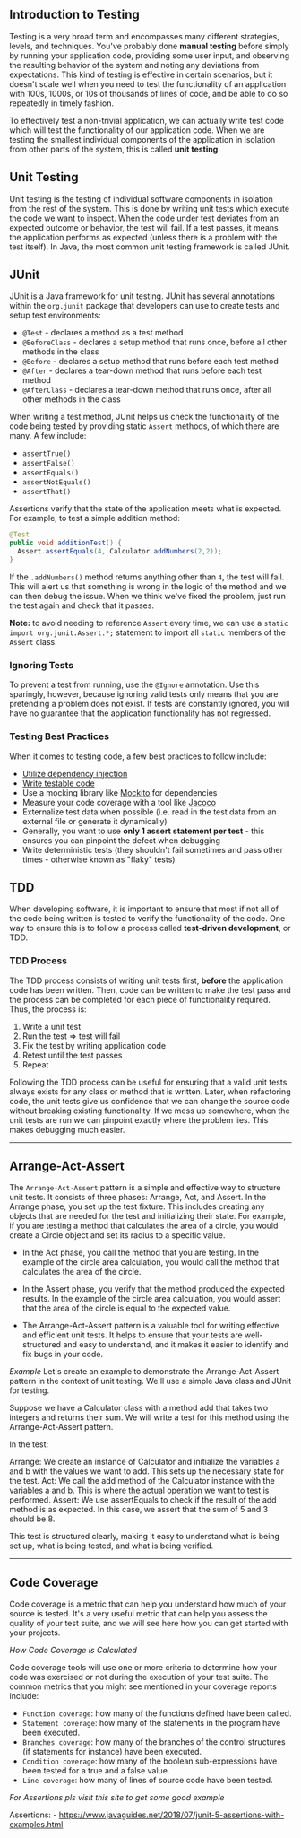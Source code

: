 ## Introduction to Testing

Testing is a very broad term and encompasses many different strategies, levels, and techniques. You've probably done **manual testing** before simply by running your application code, providing some user input, and observing the resulting behavior of the system and noting any deviations from expectations. This kind of testing is effective in certain scenarios, but it doesn't scale well when you need to test the functionality of an application with 100s, 1000s, or 10s of thousands of lines of code, and be able to do so repeatedly in timely fashion.

To effectively test a non-trivial application, we can actually write test code which will test the functionality of our application code. When we are testing the smallest individual components of the application in isolation from other parts of the system, this is called **unit testing**.

## Unit Testing
Unit testing is the testing of individual software components in isolation from the rest of the system. This is done by writing unit tests which execute the code we want to inspect. When the code under test deviates from an expected outcome or behavior, the test will fail. If a test passes, it means the application performs as expected (unless there is a problem with the test itself). In Java, the most common unit testing framework is called JUnit.

## JUnit
JUnit is a Java framework for unit testing. JUnit has several annotations within the `org.junit` package that developers can use to create tests and setup test environments:
* `@Test` - declares a method as a test method
* `@BeforeClass` - declares a setup method that runs once, before all other methods in the class
* `@Before` - declares a setup method that runs before each test method
* `@After` - declares a tear-down method that runs before each test method
* `@AfterClass` - declares a tear-down method that runs once, after all other methods in the class

When writing a test method, JUnit helps us check the functionality of the code being tested by providing static `Assert` methods, of which there are many. A few include:
* `assertTrue()`
* `assertFalse()`
* `assertEquals()`
* `assertNotEquals()`
* `assertThat()`

Assertions verify that the state of the application meets what is expected. For example, to test a simple addition method:

```java
@Test
public void additionTest() {
  Assert.assertEquals(4, Calculator.addNumbers(2,2));
}
```

If the `.addNumbers()` method returns anything other than `4`, the test will fail. This will alert us that something is wrong in the logic of the method and we can then debug the issue. When we think we've fixed the problem, just run the test again and check that it passes.

**Note:** to avoid needing to reference `Assert` every time, we can use a `static import org.junit.Assert.*;` statement to import all `static` members of the `Assert` class.

### Ignoring Tests

To prevent a test from running, use the `@Ignore` annotation. Use this sparingly, however, because ignoring valid tests only means that you are pretending a problem does not exist. If tests are constantly ignored, you will have no guarantee that the application functionality has not regressed.

### Testing Best Practices
When it comes to testing code, a few best practices to follow include:
* [Utilize dependency injection](https://en.wikipedia.org/wiki/Dependency_injection)
* [Write testable code](https://www.toptal.com/qa/how-to-write-testable-code-and-why-it-matters)
* Use a mocking library like [Mockito](https://site.mockito.org/) for dependencies
* Measure your code coverage with a tool like [Jacoco](https://www.eclemma.org/jacoco/trunk/doc/maven.html)
* Externalize test data when possible (i.e. read in the test data from an external file or generate it dynamically)
* Generally, you want to use **only 1 assert statement per test** - this ensures you can pinpoint the defect when debugging
* Write deterministic tests (they shouldn't fail sometimes and pass other times - otherwise known as "flaky" tests)

## TDD
When developing software, it is important to ensure that most if not all of the code being written is tested to verify the functionality of the code. One way to ensure this is to follow a process called **test-driven development**, or TDD.

### TDD Process
The TDD process consists of writing unit tests first, **before** the application code has been written. Then, code can be written to make the test pass and the process can be completed for each piece of functionality required. Thus, the process is:
1. Write a unit test
2. Run the test => test will fail
3. Fix the test by writing application code
4. Retest until the test passes
5. Repeat

Following the TDD process can be useful for ensuring that a valid unit tests always exists for any class or method that is written. Later, when refactoring code, the unit tests give us confidence that we can change the source code without breaking existing functionality. If we mess up somewhere, when the unit tests are run we can pinpoint exactly where the problem lies. This makes debugging much easier.

---

## Arrange-Act-Assert

The `Arrange-Act-Assert` pattern is a simple and effective way to structure unit tests. It consists of three phases: Arrange, Act, and Assert. In the Arrange phase, you set up the test fixture. This includes creating any objects that are needed for the test and initializing their state. For example, if you are testing a method that calculates the area of a circle, you would create a Circle object and set its radius to a specific value.

- In the Act phase, you call the method that you are testing. In the example of the circle area calculation, you would call the method that calculates the area of the circle.

- In the Assert phase, you verify that the method produced the expected results. In the example of the circle area calculation, you would assert that the area of the circle is equal to the expected value.

- The Arrange-Act-Assert pattern is a valuable tool for writing effective and efficient unit tests. It helps to ensure that your tests are well-structured and easy to understand, and it makes it easier to identify and fix bugs in your code.

*Example*
Let's create an example to demonstrate the Arrange-Act-Assert pattern in the context of unit testing. We'll use a simple Java class and JUnit for testing.

Suppose we have a Calculator class with a method add that takes two integers and returns their sum. We will write a test for this method using the Arrange-Act-Assert pattern.

In the test:

Arrange: We create an instance of Calculator and initialize the variables a and b with the values we want to add. This sets up the necessary state for the test.
Act: We call the add method of the Calculator instance with the variables a and b. This is where the actual operation we want to test is performed.
Assert: We use assertEquals to check if the result of the add method is as expected. In this case, we assert that the sum of 5 and 3 should be 8.

This test is structured clearly, making it easy to understand what is being set up, what is being tested, and what is being verified.

---

## Code Coverage

Code coverage is a metric that can help you understand how much of your source is tested. It's a very useful metric that can help you assess the quality of your test suite, and we will see here how you can get started with your projects. 

*How Code Coverage is Calculated*

Code coverage tools will use one or more criteria to determine how your code was exercised or not during the execution of your test suite. The common metrics that you might see mentioned in your coverage reports include:

- `Function coverage`: how many of the functions defined have been called.
- `Statement coverage`: how many of the statements in the program have been executed.
- `Branches coverage`: how many of the branches of the control structures (if statements for instance) have been executed.
- `Condition coverage`: how many of the boolean sub-expressions have been tested for a true and a false value.
- `Line coverage`: how many of lines of source code have been tested.


*For Assertions pls visit this site to get some good example*

Assertions:
	- https://www.javaguides.net/2018/07/junit-5-assertions-with-examples.html
